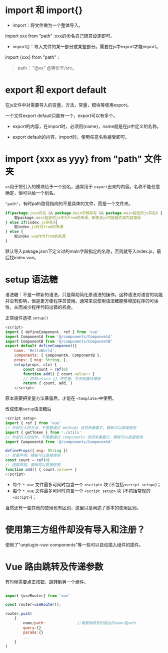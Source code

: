# import 和 import{}

+ import：将文件做为一个整体导入。

import xxx from "path" :xxx的命名自己随意设定即可。

+ import{}：导入文件的某一部分或某些部分。需要在js中export才能import。

import {xxx} from "path"：

> path： "@xx" @等价于/src。


# export 和 export default

在js文件中对需要导入的变量，方法，常量，模块等使用export。

一个文件export default只能有一个，export可以有多个。

+ export的内容，在import时，必须用{name}，name就是在js中定义的名称。

+ export default的内容，import时，使用任意名称接受即可。

# import {xxx as yyy} from "path" 文件夹

`as`用于把引入的模块给予一个别名，通常用于 `export`出来的内容。名称不能任意确定，但可以给一个别名。

`"path"`，有时path路径指向的不是具体的文件，而是一个文件夹。

```js
if(package.json存在 && package.main字段存在 && package.main指定的js存在) {
    取package.main指定的js作为from的来源，即使该js可能格式或内容错误
} else if(index.js存在){
    取index.js作为from的来源
} else {
    取index.vue作为from的来源
}
```

默认导入pakage.json下定义过的main字段指定的名称，否则就导入index.js，最后找index.vue。

# setup 语法糖

语法糖：不是一种新的语法，只是帮助简化原语法的操作。这种语法对语言的功能并没有影响，但是更方便程序员使用。通常来说使用语法糖能够增加程序的可读性，从而减少程序代码出错的机会。

正常组件选项 `setup()`

```js
<script>
import { defineComponent, ref } from 'vue' 
import ComponentA from '@/components/ComponentA' 
import ComponentB from '@/components/ComponentB' 
export default defineComponent({ 
    name: 'HelloWorld', 
    components: { ComponentA, ComponentB }, 
    props: { msg: String, }, 
    setup(props, ctx) {
        const count = ref(0) 
        function add() { count.value++ } 
        // 使用return {} 把变量、方法暴露给模板 
        return { count, add, ) 
    </script>
```

原本需要把变量方法暴露后，才能在 `<template>`中使用。

改成使用`setup`语法糖后

```js
<script setup>
import { ref } from 'vue' 
// 外部引入的方法，不需要通过 methods 选项来暴露它，模板可以直接使用 
import { getToken } from './utils' 
// 外部引入的组件，不需要通过 components 选项来暴露它，模板可以直接使用 
import ComponentA from '@/components/ComponentA' 

defineProps({ msg: String }) 
// 变量声明，模板可以直接使用 
const count = ref(0) 
// 函数声明，模板可以直接使用 
function add() { count.value++ } 
</script>
```

-   每个 `*.vue` 文件最多可同时包含一个 `<script>` 块 (不包括`<script setup>`)；
-   每个 `*.vue` 文件最多可同时包含一个 `<script setup>` 块 (不包括常规的 `<script>`)；

当然还有一些其他的使用也有区别，这里只是阐述了基本的使用区别。

# 使用第三方组件却没有导入和注册？

使用了"unplugin-vue-components"等一些可以自动插入组件的插件。


# Vue 路由跳转及传递参数

有时候需要点击按钮，跳转到另一个组件。
```js

import {useRouter} from 'vue'

const router=useRouter();

router.push(
    {
        name/path:              //需要跳转到的路由的name或path
        query:{}
        params:{}
        ...
    }
)
```